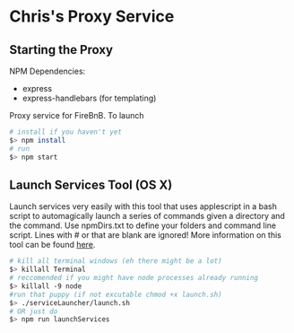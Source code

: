 # Chris's Proxy Service

## Starting the Proxy

NPM Dependencies:
  - express
  - express-handlebars (for templating) 

Proxy service for FireBnB. To launch

``` sh
# install if you haven't yet 
$> npm install
# run 
$> npm start
```

## Launch Services Tool (OS X)


Launch services very easily with this tool that uses applescript in a bash script to automagically launch a series of commands given a directory and the command. Use npmDirs.txt to define your folders and command line script. Lines with # or that are blank are ignored! More information on this tool can be found [here](serviceLauncher/README.md).

``` sh
# kill all terminal windows (eh there might be a lot)
$> killall Terminal
# reccomended if you might have node processes already running
$> killall -9 node
#run that puppy (if not excutable chmod +x launch.sh)
$> ./serviceLauncher/launch.sh
# OR just do
$> npm run launchServices
```